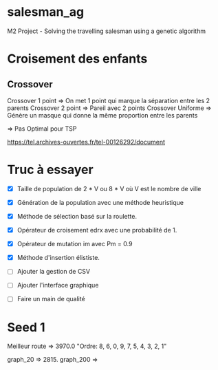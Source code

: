 # salesman_ag
M2 Project - Solving the travelling salesman using a genetic algorithm


# Croisement des enfants

## Crossover

Crossover 1 point => On met 1 point qui marque la séparation entre les 2 parents
Crossover 2 point => Pareil avec 2 points
Crossover Uniforme => Génère un masque qui donne la même proportion entre les parents

=> Pas Optimal pour TSP

https://tel.archives-ouvertes.fr/tel-00126292/document



# Truc à essayer

* [X] Taille de population de 2 * V ou 8 * V où V est le nombre de ville
* [X] Génération de la population avec une méthode heuristique
* [X] Méthode de sélection basé sur la roulette.
* [X] Opérateur de croisement edrx avec une probabilité de 1.
* [X] Opérateur de mutation im avec Pm = 0.9
* [X] Méthode d'insertion élististe.

* [ ] Ajouter la gestion de CSV
* [ ] Ajouter l'interface graphique
* [ ] Faire un main de qualité

# Seed 1

Meilleur route => 3970.0 "Ordre: 8, 6, 0, 9, 7, 5, 4, 3, 2, 1"


graph_20 => 2815.
graph_200 => 